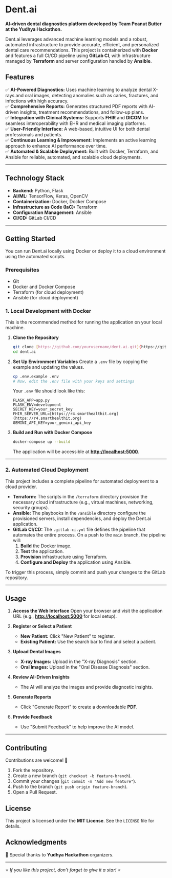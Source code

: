 # Dent.ai

**AI-driven dental diagnostics platform developed by Team Peanut Butter at the Yudhya Hackathon.**

Dent.ai leverages advanced machine learning models and a robust, automated infrastructure to provide accurate, efficient, and personalized dental care recommendations. This project is containerized with **Docker** and features a full CI/CD pipeline using **GitLab CI**, with infrastructure managed by **Terraform** and server configuration handled by **Ansible**.

## Features

✅ **AI-Powered Diagnostics:** Uses machine learning to analyze dental X-rays and oral images, detecting anomalies such as caries, fractures, and infections with high accuracy.  
✅ **Comprehensive Reports:** Generates structured PDF reports with AI-driven insights, treatment recommendations, and follow-up plans.  
✅ **Integration with Clinical Systems:** Supports **FHIR** and **DICOM** for seamless interoperability with EHR and medical imaging platforms.  
✅ **User-Friendly Interface:** A web-based, intuitive UI for both dental professionals and patients.  
✅ **Continuous Learning & Improvement:** Implements an active learning approach to enhance AI performance over time.  
✅ **Automated & Scalable Deployment:** Built with Docker, Terraform, and Ansible for reliable, automated, and scalable cloud deployments.

---

## Technology Stack

* **Backend:** Python, Flask
* **AI/ML:** TensorFlow, Keras, OpenCV
* **Containerization:** Docker, Docker Compose
* **Infrastructure as Code (IaC):** Terraform
* **Configuration Management:** Ansible
* **CI/CD:** GitLab CI/CD

---

## Getting Started

You can run Dent.ai locally using Docker or deploy it to a cloud environment using the automated scripts.

### Prerequisites

* Git
* Docker and Docker Compose
* Terraform (for cloud deployment)
* Ansible (for cloud deployment)

### 1. Local Development with Docker

This is the recommended method for running the application on your local machine.

1.  **Clone the Repository**
    ```bash
    git clone [https://github.com/yourusername/dent.ai.git](https://github.com/yourusername/dent.ai.git)
    cd dent.ai
    ```

2.  **Set Up Environment Variables**
    Create a `.env` file by copying the example and updating the values.
    ```bash
    cp .env.example .env
    # Now, edit the .env file with your keys and settings
    ```
    Your `.env` file should look like this:
    ```env
    FLASK_APP=app.py
    FLASK_ENV=development
    SECRET_KEY=your_secret_key
    FHIR_SERVER_URL=[https://r4.smarthealthit.org](https://r4.smarthealthit.org)
    GEMINI_API_KEY=your_gemini_api_key
    ```

3.  **Build and Run with Docker Compose**
    ```bash
    docker-compose up --build
    ```
    The application will be accessible at **[http://localhost:5000](http://localhost:5000)**.

---

### 2. Automated Cloud Deployment

This project includes a complete pipeline for automated deployment to a cloud provider.

* **Terraform:** The scripts in the `/terraform` directory provision the necessary cloud infrastructure (e.g., virtual machines, networking, security groups).
* **Ansible:** The playbooks in the `/ansible` directory configure the provisioned servers, install dependencies, and deploy the Dent.ai application.
* **GitLab CI/CD:** The `.gitlab-ci.yml` file defines the pipeline that automates the entire process. On a push to the `main` branch, the pipeline will:
    1.  **Build** the Docker image.
    2.  **Test** the application.
    3.  **Provision** infrastructure using Terraform.
    4.  **Configure and Deploy** the application using Ansible.

To trigger this process, simply commit and push your changes to the GitLab repository.

---

## Usage

1.  **Access the Web Interface**
    Open your browser and visit the application URL (e.g., **[http://localhost:5000](http://localhost:5000)** for local setup).

2.  **Register or Select a Patient**
    * **New Patient:** Click "New Patient" to register.
    * **Existing Patient:** Use the search bar to find and select a patient.

3.  **Upload Dental Images**
    * **X-ray Images:** Upload in the "X-ray Diagnosis" section.
    * **Oral Images:** Upload in the "Oral Disease Diagnosis" section.

4.  **Review AI-Driven Insights**
    * The AI will analyze the images and provide diagnostic insights.

5.  **Generate Reports**
    * Click "Generate Report" to create a downloadable **PDF**.

6.  **Provide Feedback**
    * Use "Submit Feedback" to help improve the AI model.

---

## Contributing

Contributions are welcome! 🚀

1.  Fork the repository.
2.  Create a new branch (`git checkout -b feature-branch`).
3.  Commit your changes (`git commit -m "Add new feature"`).
4.  Push to the branch (`git push origin feature-branch`).
5.  Open a Pull Request.

## License

This project is licensed under the **MIT License**. See the `LICENSE` file for details.

## Acknowledgments

🙏 Special thanks to **Yudhya Hackathon** organizers.

---

⭐ _If you like this project, don't forget to give it a star!_ ⭐
